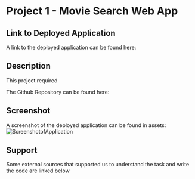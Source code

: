 # Project 1 - Movie Search Web App

## Link to Deployed Application

A link to the deployed application can be found here: 

## Description

This project required

The Github Repository can be found here: 

## Screenshot

A screenshot of the deployed application can be found in assets:
![ScreenshotofApplication](./assets/images/XXXX.png)

## Support

Some external sources that supported us to understand the task and write the code are linked below 

